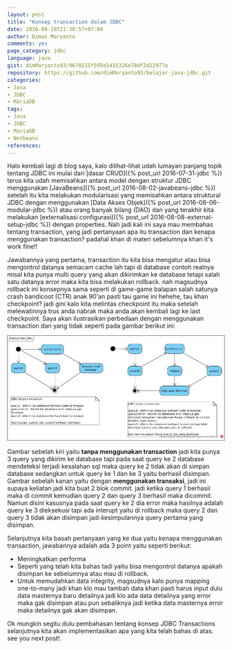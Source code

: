```yaml
---
layout: post
title: "Konsep transaction dalam JDBC"
date: 2016-08-10T21:30:57+07:00
author: Dimas Maryanto
comments: yes
page_category: jdbc
language: java
gist: dimMaryanto93/9670215f595e5415326e78df2d22977a
repository: https://github.com/dimMaryanto93/belajar-java-jdbc.git
categories:
- Java
- JDBC
- MariaDB
tags:
- Java
- JDBC
- MariaDB
- Netbeans
references:
---
```


Halo kembali lagi di blog saya, kalo dilihat-lihat udah lumayan panjang topik tentang JDBC ini mulai dari [dasar CRUD]({% post_url 2016-07-31-jdbc %}) terus kita udah memisahkan antara model dengan struktur JDBC menggunakan [JavaBeans]({% post_url 2016-08-02-javabeans-jdbc %}) setelah itu kita melakukan modularisasi yang memisahkan antara struktural JDBC dengan menggunakan [Data Akses Objek]({% post_url 2016-08-06-modular-jdbc %}) atau orang banyak bilang (DAO) dan yang terakhir kita melakukan [externalisasi configurasi]({% post_url 2016-08-08-external-setup-jdbc %}) dengan properties. Nah jadi kali ini saya mau membahas tentang transaction, yang jadi pertanyaan apa itu transaction dan kenapa menggunakan transaction? padahal khan di materi sebelumnya khan it's work fine!!

<!--more-->

Jawabannya yang pertama, transaction itu kita bisa mengatur atau bisa mengontrol datanya semacam cache lah tapi di database contoh realnya misal kita punya multi query yang akan dikirimkan ke database tetapi salah satu datanya error maka kita bisa melakukan rollback. nah magsudnya rollback ini konsepnya sama seperti di game-game balapan salah satunya crash bandicoot (CTR) anak 90'an pasti tau game ini hehehe, tau khan checkpoint? jadi gini kalo kita melintas checkpoint itu maka setelah melewatinnya trus anda nabrak maka anda akan kembali lagi ke last checkpoint. Saya akan ilustrasikan perbedaan dengan menggunakan transaction dan yang tidak seperti pada gambar berikut ini:

![Perbedaan transaction jdbc dengan non transaction](/images/2016-08/transaction-jdbc/deferent-non-and-transaction.jpg)

Gambar sebelah kiri yaitu **tanpa menggunakan transaction** jadi kita punya 3 query yang dikirim ke database tapi pada saat query ke 2 database mendeteksi terjadi kesalahan sql maka query ke 2 tidak akan di simpan database sedangkan untuk query ke 1 dan ke 3 yaitu berhasil disimpan. Gambar sebelah kanan yaitu dengan **menggunakan transaksi**, jadi ini supaya keliatan jadi kita buat 2 blok commit. jadi ketika query 1 berhasil maka di commit kemudian query 2 dan query 3 berhasil maka dicommit. Namun disini kasusnya pada saat query ke 2 dia error maka hasilnya adalah query ke 3 dieksekusi tapi ada interupt yaitu di rollback maka query 2 dan query 3 tidak akan disimpan jadi kesimpulannya query pertama yang disimpan.

Selanjutnya kita basah pertanyaan yang ke dua yaitu kenapa menggunakan transaction, jawabannya adalah ada 3 point yaitu seperti berikut:

* Meningkatkan performa
* Seperti yang telah kita bahas tadi yaitu bisa mengontrol datanya apakah disimpan ke sebelumnya atau mau di rollback.
* Untuk memudahkan data integrity, magsudnya kalo punya mapping one-to-many jadi khan klo mau tambah data khan pasti harus input dulu data masternya baru detailnya jadi klo ada data detailnya yang error maka gak disimpan atau pun sebaliknya jadi ketika data masternya error maka detailnya gak akan disimpan.

Ok mungkin segitu dulu pembahasan tentang konsep JDBC Transactions selanjutnya kita akan implementasikan apa yang kita telah bahas di atas. see you next post!.
